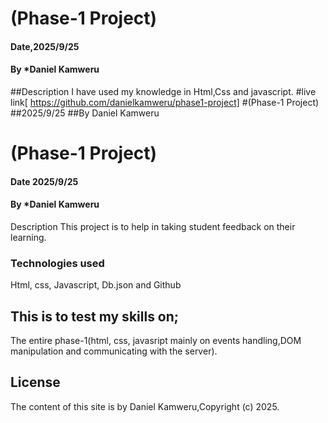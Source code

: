 

# (Phase-1 Project)
#### Date,2025/9/25
#### By *Daniel Kamweru
##Description
I have used my knowledge in Html,Css and javascript.
#live link[ https://github.com/danielkamweru/phase1-project]
#(Phase-1 Project)
##2025/9/25
##By Daniel Kamweru
# (Phase-1 Project)
#### Date 2025/9/25
#### By *Daniel Kamweru
Description
This project is to help in taking student feedback on their learning.
### Technologies used
Html,
css,
Javascript,
Db.json
and Github
## This is to test my skills on;
The entire phase-1(html, css, javasript mainly on events handling,DOM manipulation and communicating with the server).
## License
The content of this site is by Daniel Kamweru,Copyright (c) 2025.

